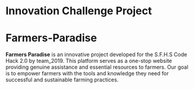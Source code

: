# Innovation Challenge Project
# Farmers-Paradise


**Farmers Paradise** is an innovative project developed for the S.F.H.S Code Hack 2.0 by team_2019. This platform serves as a one-stop website providing genuine assistance and essential resources to farmers. Our goal is to empower farmers with the tools and knowledge they need for successful and sustainable farming practices.


